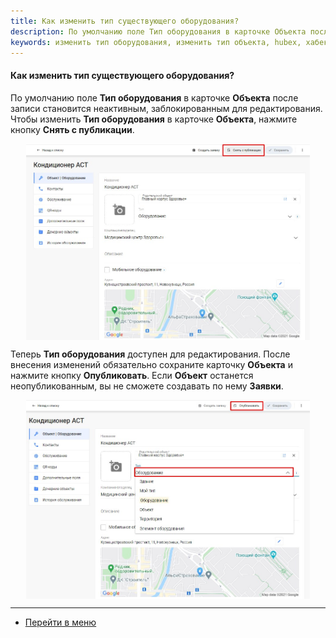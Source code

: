 ```yaml
---
title: Как изменить тип существующего оборудования?
description: По умолчанию поле Тип оборудования в карточке Объекта после записи становится неактивным, заблокированным для редактирования. Чтобы изменить Тип оборудования карточке Объекта, нажмите кнопку Снять с публикации. Затем измените Тип оборудования. После внесения изменений обязательно сохраните карточку Объекта и нажмите кнопку  Опубликовать.
keywords: изменить тип оборудования, изменить тип объекта, hubex, хабекс, хубекс, хабикс
---
```


#### Как изменить тип существующего оборудования?
<html>
<meta charset="utf-8">
</html>
<body>
<p>По умолчанию поле <Strong>Тип оборудования</Strong> в карточке <Strong>Объекта</Strong> после записи становится неактивным, заблокированным для
    редактирования. Чтобы изменить <Strong>Тип оборудования</Strong> в карточке <Strong>Объекта</Strong>, нажмите кнопку <Strong>Снять с
    публикации</Strong>. </p>
<div>
    <img style="margin: 0 auto; display: block; max-width: 90%;"
         src="/attachments/images/FAQ/USER/ChangeOfObjectType/ChangeOfObjectType.jpg"/>
</div>

<p>Теперь <Strong>Тип оборудования</Strong> доступен для редактирования. После внесения изменений обязательно сохраните карточку <Strong>Объекта</Strong>
    и нажмите кнопку <Strong>Опубликовать</Strong>. Если <Strong>Объект</Strong> останется неопубликованным, вы не сможете создавать по нему <Strong>Заявки</Strong>.</p>

<div>
    <img style="margin: 0 auto; display: block; max-width: 90%;"
         src="/attachments/images/FAQ/USER/ChangeOfObjectType/ChangeOfObjectType2.jpg"/>
</div>
</body>

___
- [Перейти в меню](http://wiki.hubex.ru)
